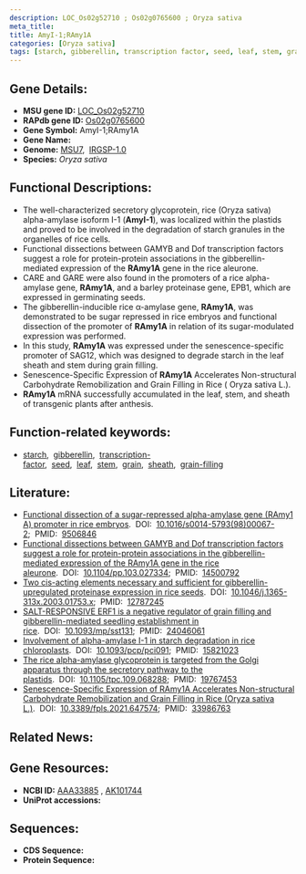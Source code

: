 ```yaml
---
description: LOC_Os02g52710 ; Os02g0765600 ; Oryza sativa
meta_title:
title: AmyI-1;RAmy1A
categories: [Oryza sativa]
tags: [starch, gibberellin, transcription factor, seed, leaf, stem, grain, sheath, grain filling]
---
```


## Gene Details:
- **MSU gene ID:** [LOC_Os02g52710](http://rice.uga.edu/cgi-bin/ORF_infopage.cgi?orf=LOC_Os02g52710)  
- **RAPdb gene ID:** [Os02g0765600](https://rapdb.dna.affrc.go.jp/locus/?name=Os02g0765600)  
- **Gene Symbol:** AmyI-1;RAmy1A
- **Gene Name:**
- **Genome:**  [MSU7](http://rice.uga.edu/),&nbsp;&nbsp;[IRGSP-1.0](https://rapdb.dna.affrc.go.jp/download/irgsp1.html)
- **Species:** *Oryza sativa*

## Functional Descriptions:
   - The well-characterized secretory glycoprotein, rice (Oryza sativa) alpha-amylase isoform I-1 (**AmyI-1**), was localized within the plastids and proved to be involved in the degradation of starch granules in the organelles of rice cells.
   - Functional dissections between GAMYB and Dof transcription factors suggest a role for protein-protein associations in the gibberellin-mediated expression of the **RAmy1A** gene in the rice aleurone.
   - CARE and GARE were also found in the promoters of a rice alpha-amylase gene, **RAmy1A**, and a barley proteinase gene, EPB1, which are expressed in germinating seeds.
   - The gibberellin-inducible rice α-amylase gene, **RAmy1A**, was demonstrated to be sugar repressed in rice embryos and functional dissection of the promoter of **RAmy1A** in relation of its sugar-modulated expression was performed.
   - In this study, **RAmy1A** was expressed under the senescence-specific promoter of SAG12, which was designed to degrade starch in the leaf sheath and stem during grain filling.
   - Senescence-Specific Expression of **RAmy1A** Accelerates Non-structural Carbohydrate Remobilization and Grain Filling in Rice ( Oryza sativa L.).
   - **RAmy1A** mRNA successfully accumulated in the leaf, stem, and sheath of transgenic plants after anthesis.

## Function-related keywords:
   - [starch](/tags/starch/),&nbsp;&nbsp;[gibberellin](/tags/gibberellin/),&nbsp;&nbsp;[transcription-factor](/tags/transcription-factor/),&nbsp;&nbsp;[seed](/tags/seed/),&nbsp;&nbsp;[leaf](/tags/leaf/),&nbsp;&nbsp;[stem](/tags/stem/),&nbsp;&nbsp;[grain](/tags/grain/),&nbsp;&nbsp;[sheath](/tags/sheath/),&nbsp;&nbsp;[grain-filling](/tags/grain-filling/)

## Literature:
   - [Functional dissection of a sugar-repressed alpha-amylase gene (RAmy1 A) promoter in rice embryos](https://www.doi.org/10.1016/s0014-5793(98)00067-2).&nbsp;&nbsp;DOI:&nbsp;&nbsp;[10.1016/s0014-5793(98)00067-2](https://www.doi.org/10.1016/s0014-5793(98)00067-2);&nbsp;&nbsp;PMID:&nbsp;&nbsp;[9506846](https://pubmed.ncbi.nlm.nih.gov/9506846/)
   - [Functional dissections between GAMYB and Dof transcription factors suggest a role for protein-protein associations in the gibberellin-mediated expression of the RAmy1A gene in the rice aleurone](https://www.doi.org/10.1104/pp.103.027334).&nbsp;&nbsp;DOI:&nbsp;&nbsp;[10.1104/pp.103.027334](https://www.doi.org/10.1104/pp.103.027334);&nbsp;&nbsp;PMID:&nbsp;&nbsp;[14500792](https://pubmed.ncbi.nlm.nih.gov/14500792/)
   - [Two cis-acting elements necessary and sufficient for gibberellin-upregulated proteinase expression in rice seeds](https://www.doi.org/10.1046/j.1365-313x.2003.01753.x).&nbsp;&nbsp;DOI:&nbsp;&nbsp;[10.1046/j.1365-313x.2003.01753.x](https://www.doi.org/10.1046/j.1365-313x.2003.01753.x);&nbsp;&nbsp;PMID:&nbsp;&nbsp;[12787245](https://pubmed.ncbi.nlm.nih.gov/12787245/)
   - [SALT-RESPONSIVE ERF1 is a negative regulator of grain filling and gibberellin-mediated seedling establishment in rice](https://www.doi.org/10.1093/mp/sst131).&nbsp;&nbsp;DOI:&nbsp;&nbsp;[10.1093/mp/sst131](https://www.doi.org/10.1093/mp/sst131);&nbsp;&nbsp;PMID:&nbsp;&nbsp;[24046061](https://pubmed.ncbi.nlm.nih.gov/24046061/)
   - [Involvement of alpha-amylase I-1 in starch degradation in rice chloroplasts](https://www.doi.org/10.1093/pcp/pci091).&nbsp;&nbsp;DOI:&nbsp;&nbsp;[10.1093/pcp/pci091](https://www.doi.org/10.1093/pcp/pci091);&nbsp;&nbsp;PMID:&nbsp;&nbsp;[15821023](https://pubmed.ncbi.nlm.nih.gov/15821023/)
   - [The rice alpha-amylase glycoprotein is targeted from the Golgi apparatus through the secretory pathway to the plastids](https://www.doi.org/10.1105/tpc.109.068288).&nbsp;&nbsp;DOI:&nbsp;&nbsp;[10.1105/tpc.109.068288](https://www.doi.org/10.1105/tpc.109.068288);&nbsp;&nbsp;PMID:&nbsp;&nbsp;[19767453](https://pubmed.ncbi.nlm.nih.gov/19767453/)
   - [Senescence-Specific Expression of RAmy1A Accelerates Non-structural Carbohydrate Remobilization and Grain Filling in Rice (Oryza sativa L.)](https://www.doi.org/10.3389/fpls.2021.647574).&nbsp;&nbsp;DOI:&nbsp;&nbsp;[10.3389/fpls.2021.647574](https://www.doi.org/10.3389/fpls.2021.647574);&nbsp;&nbsp;PMID:&nbsp;&nbsp;[33986763](https://pubmed.ncbi.nlm.nih.gov/33986763/)

## Related News:

## Gene Resources:
- **NCBI ID:**  [AAA33885](http://www.ncbi.nlm.nih.gov/nuccore/AAA33885)&nbsp;,&nbsp;[AK101744](http://www.ncbi.nlm.nih.gov/nuccore/AK101744)
- **UniProt accessions:** [](https://www.uniprot.org/uniprotkb//entry)

## Sequences:
- **CDS Sequence:**
- **Protein Sequence:**
